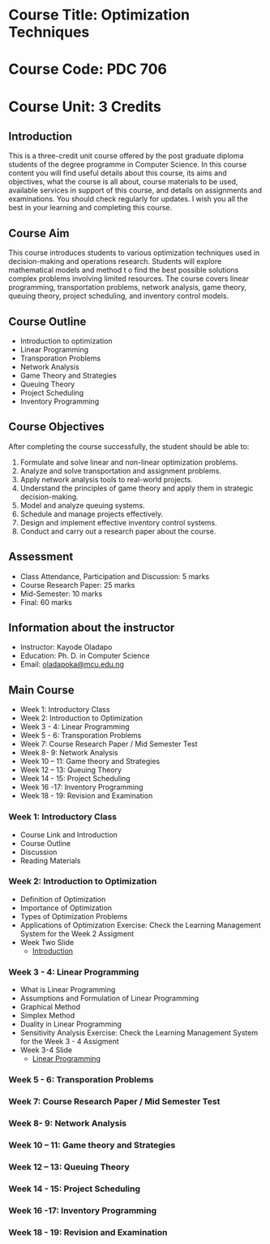 # Course Title:  Optimization Techniques 
# Course Code: PDC 706 
# Course Unit: 3 Credits 

## Introduction 
This is a three-credit unit course offered by the post graduate diploma students of the degree programme in Computer Science. 
In this course content you will find useful details about this course, its aims and objectives, what the course is all about, course materials to be used, available services in support of this course, and details on assignments and examinations. You should check regularly for updates. I wish you all the best in your learning and completing this course.  

## Course Aim 
This course introduces students to various optimization techniques used in decision-making and operations research. Students will explore mathematical models and method t o find the best possible solutions complex problems involving limited resources. The course covers linear programming, transportation problems, network analysis, game theory, queuing theory, project scheduling, and inventory control models. 

## Course Outline 
* Introduction to optimization
* Linear Programming
* Transporation Problems
* Network Analysis
* Game Theory and Strategies
* Queuing Theory
* Project Scheduling
* Inventory Programming 

## Course Objectives 
After completing the course successfully, the student should be able to:
1.	Formulate and solve linear and non-linear optimization problems.
2.	Analyze and solve transportation and assignment problems.
3.	Apply network analysis tools to real-world projects.
4.	Understand the principles of game theory and apply them in strategic decision-making.
5.	Model and analyze queuing systems.
6.	Schedule and manage projects effectively.
7.	Design and implement effective inventory control systems.
8.	Conduct and carry out a research paper about the course. 

## Assessment 
*	Class Attendance, Participation and Discussion: 	 5 marks 
*	Course Research Paper:				25 marks
*	Mid-Semester:					 10 marks 
*	Final:						60 marks

## Information about the instructor
*	Instructor: Kayode Oladapo
*	Education: Ph. D. in Computer Science
*	Email: oladapoka@mcu.edu.ng

## Main Course 
* Week 1: 	Introductory Class
* Week 2:	Introduction to Optimization
* Week 3 - 4: 	Linear Programming
* Week 5 - 6: 	Transporation Problems
* Week 7:	Course Research Paper / Mid Semester Test
* Week 8- 9: 	Network Analysis 
* Week 10 – 11:	Game theory and Strategies
* Week 12 – 13:	Queuing Theory
* Week 14 - 15:	Project Scheduling
* Week 16 -17:	Inventory Programming 
* Week 18 - 19:	Revision and Examination 

### Week 1: 	Introductory Class 
*	Course Link and Introduction 
*	Course Outline 
*	Discussion 
*	Reading Materials 

### Week 2:	Introduction to Optimization
* Definition of Optimization
* Importance of Optimization 
* Types of Optimization Problems
* Applications of Optimization 
Exercise: Check the Learning Management System for the Week 2 Assigment
* Week Two Slide
  * [Introduction](https://github.com/oladapokayodeabiodun/oladapokayodeabiodun.github.io/blob/main/Introduction.pdf)
    
### Week 3 - 4: 	Linear Programming
* What is Linear Programming 
* Assumptions and Formulation of Linear Programming 
* Graphical Method 
* Simplex Method
* Duality in Linear Programming
* Sensitivity Analysis
Exercise: Check the Learning Management System for the Week 3 - 4 Assigment
* Week 3-4 Slide
  * [Linear Programming](https://github.com/oladapokayodeabiodun/oladapokayodeabiodun.github.io/blob/main/Linear%20Programming.pdf)
### Week 5 - 6: 	Transporation Problems

### Week 7:	Course Research Paper / Mid Semester Test

### Week 8- 9: 	Network Analysis 

### Week 10 – 11:	Game theory and Strategies

### Week 12 – 13:	Queuing Theory

### Week 14 - 15:	Project Scheduling

### Week 16 -17:	Inventory Programming 

### Week 18 - 19:	Revision and Examination 



